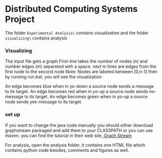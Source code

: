 # Distributed Computing Systems Project

The folder ```Experimental Analysis\``` contains visualization and the folder ```visualizing\``` contains analysis

### Visualizing 

The input file gets a graph
    First-line takes the number of nodes (n) and number edges (m) separeted with a space.
    next m lines are edges from the first node to the second node 
    Note: Nodes are labeled between [0,n-1]
then by running run.bat, you will see the visualization

An edge becomes blue when in yo-down a source node sends a message to its target.
An edge becomes red when in yo-up a source node sends no-message to its target.
An edge becomes green when in yo-up a source node sends yes-message to its target.
### set up
If you want to change the java code manually you should either download graphstream packaged and add them to your CLASSPATH or you can use maven. you can find the tutorial in their web site.<a href='http://graphstream-project.org/'> Graph Stream </a>

For analysis, open the analysis folder, it contains one HTML file which contains python code besides, comments and figures as well.
